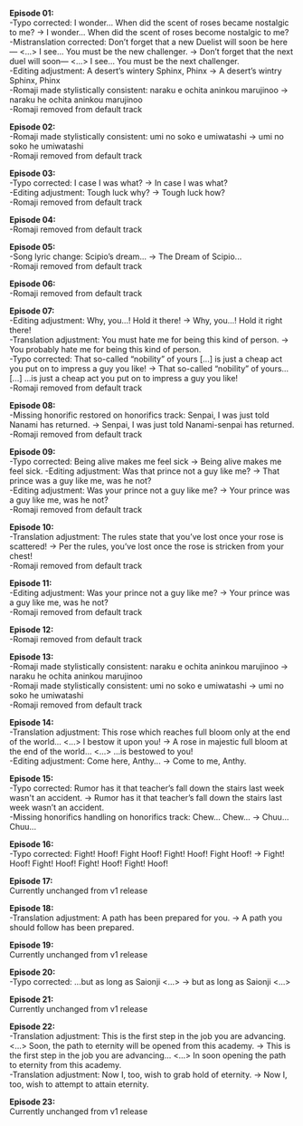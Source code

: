 **Episode 01:**  
-Typo corrected: I wonder... When did the scent of roses became nostalgic to me? -> I wonder... When did the scent of roses become nostalgic to me?  
-Mistranslation corrected: Don’t forget that a new Duelist will soon be here— <...> I see... You must be the new challenger. -> Don’t forget that the next duel will soon— <...> I see... You must be the next challenger.  
-Editing adjustment: A desert’s wintery Sphinx, Phinx -> A desert’s wintry Sphinx, Phinx  
-Romaji made stylistically consistent: naraku e ochita aninkou marujinoo -> naraku he ochita aninkou marujinoo  
-Romaji removed from default track

**Episode 02:**  
-Romaji made stylistically consistent: umi no soko e umiwatashi -> umi no soko he umiwatashi  
-Romaji removed from default track

**Episode 03:**  
-Typo corrected: I case I was what? -> In case I was what?  
-Editing adjustment: Tough luck why? -> Tough luck how?  
-Romaji removed from default track

**Episode 04:**  
-Romaji removed from default track

**Episode 05:**  
-Song lyric change: Scipio’s dream... -> The Dream of Scipio...  
-Romaji removed from default track

**Episode 06:**  
-Romaji removed from default track

**Episode 07:**  
-Editing adjustment: Why, you...! Hold it there! -> Why, you...! Hold it right there!  
-Translation adjustment: You must hate me for being this kind of person. -> You probably hate me for being this kind of person.  
-Typo corrected: That so-called “nobility” of yours [...] is just a cheap act you put on to impress a guy you like! -> That so-called “nobility” of yours... [...] ...is just a cheap act you put on to impress a guy you like!  
-Romaji removed from default track

**Episode 08:**  
-Missing honorific restored on honorifics track: Senpai, I was just told Nanami has returned. -> Senpai, I was just told Nanami-senpai has returned.  
-Romaji removed from default track

**Episode 09:**  
-Typo corrected: Being alive makes me feel sick -> Being alive makes me feel sick.
-Editing adjustment: Was that prince not a guy like me? -> That prince was a guy like me, was he not?  
-Editing adjustment: Was your prince not a guy like me? -> Your prince was a guy like me, was he not?  
-Romaji removed from default track

**Episode 10:**  
-Translation adjustment: The rules state that you’ve lost once your rose is scattered! -> Per the rules, you’ve lost once the rose is stricken from your chest!  
-Romaji removed from default track

**Episode 11:**  
-Editing adjustment: Was your prince not a guy like me? -> Your prince was a guy like me, was he not?  
-Romaji removed from default track

**Episode 12:**  
-Romaji removed from default track

**Episode 13:**  
-Romaji made stylistically consistent: naraku e ochita aninkou marujinoo -> naraku he ochita aninkou marujinoo  
-Romaji made stylistically consistent: umi no soko e umiwatashi -> umi no soko he umiwatashi  
-Romaji removed from default track

**Episode 14:**  
-Translation adjustment: This rose which reaches full bloom only at the end of the world... <...> I bestow it upon you! -> A rose in majestic full bloom at the end of the world... <...> ...is bestowed to you!  
-Editing adjustment: Come here, Anthy... -> Come to me, Anthy.

**Episode 15:**  
-Typo corrected: Rumor has it that teacher’s fall down the stairs last week wasn't an accident. -> Rumor has it that teacher’s fall down the stairs last week wasn’t an accident.  
-Missing honorifics handling on honorifics track: Chew... Chew... -> Chuu... Chuu...

**Episode 16:**  
-Typo corrected: Fight! Hoof! Fight Hoof! Fight! Hoof! Fight Hoof! -> Fight! Hoof! Fight! Hoof! Fight! Hoof! Fight! Hoof!

**Episode 17:**  
Currently unchanged from v1 release

**Episode 18:**  
-Translation adjustment: A path has been prepared for you. -> A path you should follow has been prepared.

**Episode 19:**  
Currently unchanged from v1 release

**Episode 20:**  
-Typo corrected: ...but as long as Saionji <...> -> but as long as Saionji <...>

**Episode 21:**  
Currently unchanged from v1 release

**Episode 22:**  
-Translation adjustment: This is the first step in the job you are advancing. <...> Soon, the path to eternity will be opened from this academy. -> This is the first step in the job you are advancing... <...> In soon opening the path to eternity from this academy.  
-Translation adjustment: Now I, too, wish to grab hold of eternity. -> Now I, too, wish to attempt to attain eternity.

**Episode 23:**  
Currently unchanged from v1 release
